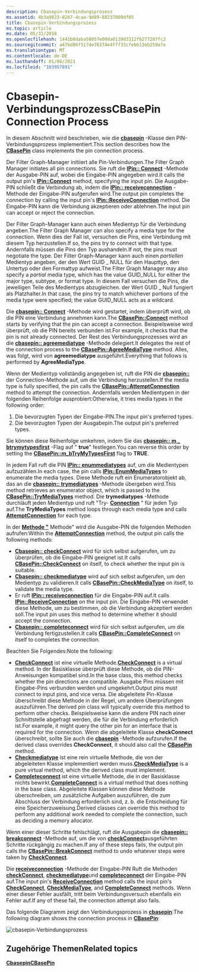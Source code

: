 ```yaml
---
description: Cbasepin-Verbindungsprozess
ms.assetid: 4b3a9023-0267-4caa-9d89-88237009df05
title: Cbasepin-Verbindungsprozess
ms.topic: article
ms.date: 05/31/2018
ms.openlocfilehash: 1441b0daba58857e00da0139d3312fb277287fc2
ms.sourcegitcommit: a47bd86f517de76374e4fff33cfeb613eb259a7e
ms.translationtype: MT
ms.contentlocale: de-DE
ms.lasthandoff: 01/06/2021
ms.locfileid: "103957891"
---
```

# <a name="cbasepin-connection-process"></a><span data-ttu-id="67e56-103">Cbasepin-Verbindungsprozess</span><span class="sxs-lookup"><span data-stu-id="67e56-103">CBasePin Connection Process</span></span>

<span data-ttu-id="67e56-104">In diesem Abschnitt wird beschrieben, wie die [**cbasepin**](cbasepin.md) -Klasse den PIN-Verbindungsprozess implementiert.</span><span class="sxs-lookup"><span data-stu-id="67e56-104">This section describes how the [**CBasePin**](cbasepin.md) class implements the pin connection process.</span></span>

<span data-ttu-id="67e56-105">Der Filter Graph-Manager initiiert alle Pin-Verbindungen.</span><span class="sxs-lookup"><span data-stu-id="67e56-105">The Filter Graph Manager initiates all pin connections.</span></span> <span data-ttu-id="67e56-106">Sie ruft die [**IPin:: Connect**](/windows/desktop/api/Strmif/nf-strmif-ipin-connect) -Methode der Ausgabe-PIN auf, wobei die Eingabe-PIN angegeben wird.</span><span class="sxs-lookup"><span data-stu-id="67e56-106">It calls the output pin's [**IPin::Connect**](/windows/desktop/api/Strmif/nf-strmif-ipin-connect) method, specifying the input pin.</span></span> <span data-ttu-id="67e56-107">Die Ausgabe-PIN schließt die Verbindung ab, indem die [**IPin:: receiveconnection**](/windows/desktop/api/Strmif/nf-strmif-ipin-receiveconnection) -Methode der Eingabe-PIN aufgerufen wird.</span><span class="sxs-lookup"><span data-stu-id="67e56-107">The output pin completes the connection by calling the input pin's [**IPin::ReceiveConnection**](/windows/desktop/api/Strmif/nf-strmif-ipin-receiveconnection) method.</span></span> <span data-ttu-id="67e56-108">Die Eingabe-PIN kann die Verbindung akzeptieren oder ablehnen.</span><span class="sxs-lookup"><span data-stu-id="67e56-108">The input pin can accept or reject the connection.</span></span>

<span data-ttu-id="67e56-109">Der Filter Graph-Manager kann auch einen Medientyp für die Verbindung angeben.</span><span class="sxs-lookup"><span data-stu-id="67e56-109">The Filter Graph Manager can also specify a media type for the connection.</span></span> <span data-ttu-id="67e56-110">Wenn dies der Fall ist, versuchen die Pins, eine Verbindung mit diesem Typ herzustellen.</span><span class="sxs-lookup"><span data-stu-id="67e56-110">If so, the pins try to connect with that type.</span></span> <span data-ttu-id="67e56-111">Andernfalls müssen die Pins den Typ aushandeln.</span><span class="sxs-lookup"><span data-stu-id="67e56-111">If not, the pins must negotiate the type.</span></span> <span data-ttu-id="67e56-112">Der Filter Graph-Manager kann auch einen *partiellen* Medientyp angeben, der den Wert GUID \_ NULL für den Haupttyp, den Untertyp oder den Formattyp aufweist.</span><span class="sxs-lookup"><span data-stu-id="67e56-112">The Filter Graph Manager may also specify a *partial* media type, which has the value GUID\_NULL for either the major type, subtype, or format type.</span></span> <span data-ttu-id="67e56-113">In diesem Fall versuchen die Pins, die jeweiligen Teile des Medientyps abzugleichen. der Wert GUID \_ Null fungiert als Platzhalter.</span><span class="sxs-lookup"><span data-stu-id="67e56-113">In that case, the pins try to match whichever portions of the media type were specified; the value GUID\_NULL acts as a wildcard.</span></span>

<span data-ttu-id="67e56-114">Die [**cbasepin:: Connect**](cbasepin-connect.md) -Methode wird gestartet, indem überprüft wird, ob die PIN eine Verbindung annehmen kann.</span><span class="sxs-lookup"><span data-stu-id="67e56-114">The [**CBasePin::Connect**](cbasepin-connect.md) method starts by verifying that the pin can accept a connection.</span></span> <span data-ttu-id="67e56-115">Beispielsweise wird überprüft, ob die PIN bereits verbunden ist.</span><span class="sxs-lookup"><span data-stu-id="67e56-115">For example, it checks that the pin is not already connected.</span></span> <span data-ttu-id="67e56-116">Der Rest des Verbindungsprozesses wird an die [**cbasepin:: agreemediatype**](cbasepin-agreemediatype.md) -Methode delegiert.</span><span class="sxs-lookup"><span data-stu-id="67e56-116">It delegates the rest of the connection process to the [**CBasePin::AgreeMediaType**](cbasepin-agreemediatype.md) method.</span></span> <span data-ttu-id="67e56-117">Alles, was folgt, wird von **agreemediatype** ausgeführt.</span><span class="sxs-lookup"><span data-stu-id="67e56-117">Everything that follows is performed by **AgreeMediaType**.</span></span>

<span data-ttu-id="67e56-118">Wenn der Medientyp vollständig angegeben ist, ruft die PIN die [**cbasepin::**](cbasepin-attemptconnection.md) der Connection-Methode auf, um die Verbindung herzustellen.</span><span class="sxs-lookup"><span data-stu-id="67e56-118">If the media type is fully specified, the pin calls the [**CBasePin::AttemptConnection**](cbasepin-attemptconnection.md) method to attempt the connection.</span></span> <span data-ttu-id="67e56-119">Andernfalls werden Medientypen in der folgenden Reihenfolge ausprobiert:</span><span class="sxs-lookup"><span data-stu-id="67e56-119">Otherwise, it tries media types in the following order:</span></span>

1.  <span data-ttu-id="67e56-120">Die bevorzugten Typen der Eingabe-PIN.</span><span class="sxs-lookup"><span data-stu-id="67e56-120">The input pin's preferred types.</span></span>
2.  <span data-ttu-id="67e56-121">Die bevorzugten Typen der Ausgabepin.</span><span class="sxs-lookup"><span data-stu-id="67e56-121">The output pin's preferred types.</span></span>

<span data-ttu-id="67e56-122">Sie können diese Reihenfolge umkehren, indem Sie das [**cbasepin:: m \_ btrymytypesfirst**](cbasepin-m-btrymytypesfirst.md) -Flag auf " **true**" festlegen.</span><span class="sxs-lookup"><span data-stu-id="67e56-122">You can reverse this order by setting the [**CBasePin::m\_bTryMyTypesFirst**](cbasepin-m-btrymytypesfirst.md) flag to **TRUE**.</span></span>

<span data-ttu-id="67e56-123">In jedem Fall ruft die PIN [**IPin:: enummediatypes**](/windows/desktop/api/Strmif/nf-strmif-ipin-enummediatypes) auf, um die Medientypen aufzuzählen.</span><span class="sxs-lookup"><span data-stu-id="67e56-123">In each case, the pin calls [**IPin::EnumMediaTypes**](/windows/desktop/api/Strmif/nf-strmif-ipin-enummediatypes) to enumerate the media types.</span></span> <span data-ttu-id="67e56-124">Diese Methode ruft ein Enumeratorobjekt ab, das an die [**cbasepin:: trymediatypes**](cbasepin-trymediatypes.md) -Methode übergeben wird.</span><span class="sxs-lookup"><span data-stu-id="67e56-124">This method retrieves an enumerator object, which is passed to the [**CBasePin::TryMediaTypes**](cbasepin-trymediatypes.md) method.</span></span> <span data-ttu-id="67e56-125">Die **trymediatypes** -Methode durchläuft jeden Medientyp und ruft "Try- [**Connection**](cbasepin-attemptconnection.md) " für jeden Typ auf.</span><span class="sxs-lookup"><span data-stu-id="67e56-125">The **TryMediaTypes** method loops through each media type and calls [**AttemptConnection**](cbasepin-attemptconnection.md) for each type.</span></span>

<span data-ttu-id="67e56-126">In der [**Methode "**](cbasepin-attemptconnection.md) Methode" wird die Ausgabe-PIN die folgenden Methoden aufrufen:</span><span class="sxs-lookup"><span data-stu-id="67e56-126">Within the [**AttemptConnection**](cbasepin-attemptconnection.md) method, the output pin calls the following methods:</span></span>

-   <span data-ttu-id="67e56-127">[**Cbasepin:: checkConnect**](cbasepin-checkconnect.md) wird für sich selbst aufgerufen, um zu überprüfen, ob die Eingabe-PIN geeignet ist.</span><span class="sxs-lookup"><span data-stu-id="67e56-127">It calls [**CBasePin::CheckConnect**](cbasepin-checkconnect.md) on itself, to check whether the input pin is suitable.</span></span>
-   <span data-ttu-id="67e56-128">[**Cbasepin:: checkmediatype**](cbasepin-checkmediatype.md) wird auf sich selbst aufgerufen, um den Medientyp zu validieren.</span><span class="sxs-lookup"><span data-stu-id="67e56-128">It calls [**CBasePin::CheckMediaType**](cbasepin-checkmediatype.md) on itself, to validate the media type.</span></span>
-   <span data-ttu-id="67e56-129">Er ruft [**IPin:: receiveconnection**](/windows/desktop/api/Strmif/nf-strmif-ipin-receiveconnection) für die Eingabe-PIN auf.</span><span class="sxs-lookup"><span data-stu-id="67e56-129">It calls [**IPin::ReceiveConnection**](/windows/desktop/api/Strmif/nf-strmif-ipin-receiveconnection) on the input pin.</span></span> <span data-ttu-id="67e56-130">Die Eingabe-PIN verwendet diese Methode, um zu bestimmen, ob die Verbindung akzeptiert werden soll.</span><span class="sxs-lookup"><span data-stu-id="67e56-130">The input pin uses this method to determine whether it should accept the connection.</span></span>
-   <span data-ttu-id="67e56-131">[**Cbasepin:: completeconnect**](cbasepin-completeconnect.md) wird für sich selbst aufgerufen, um die Verbindung fertigzustellen.</span><span class="sxs-lookup"><span data-stu-id="67e56-131">It calls [**CBasePin::CompleteConnect**](cbasepin-completeconnect.md) on itself to completes the connection.</span></span>

<span data-ttu-id="67e56-132">Beachten Sie Folgendes:</span><span class="sxs-lookup"><span data-stu-id="67e56-132">Note the following:</span></span>

-   <span data-ttu-id="67e56-133">[**CheckConnect**](cbasepin-checkconnect.md) ist eine virtuelle Methode.</span><span class="sxs-lookup"><span data-stu-id="67e56-133">[**CheckConnect**](cbasepin-checkconnect.md) is a virtual method.</span></span> <span data-ttu-id="67e56-134">In der Basisklasse überprüft diese Methode, ob die PIN-Anweisungen kompatibel sind.</span><span class="sxs-lookup"><span data-stu-id="67e56-134">In the base class, this method checks whether the pin directions are compatible.</span></span> <span data-ttu-id="67e56-135">Ausgabe Pins müssen mit Eingabe-Pins verbunden werden und umgekehrt.</span><span class="sxs-lookup"><span data-stu-id="67e56-135">Output pins must connect to input pins, and vice versa.</span></span> <span data-ttu-id="67e56-136">Die abgeleitete Pin-Klasse überschreibt diese Methode in der Regel, um andere Überprüfungen auszuführen.</span><span class="sxs-lookup"><span data-stu-id="67e56-136">The derived pin class will typically override this method to perform other checks.</span></span> <span data-ttu-id="67e56-137">Beispielsweise kann die andere PIN nach einer Schnittstelle abgefragt werden, die für die Verbindung erforderlich ist.</span><span class="sxs-lookup"><span data-stu-id="67e56-137">For example, it might query the other pin for an interface that is required for the connection.</span></span> <span data-ttu-id="67e56-138">Wenn die abgeleitete Klasse **checkConnect** überschreibt, sollte Sie auch die [**cbasepin**](cbasepin.md) -Methode aufzurufen.</span><span class="sxs-lookup"><span data-stu-id="67e56-138">If the derived class overrides **CheckConnect**, it should also call the [**CBasePin**](cbasepin.md) method.</span></span>
-   <span data-ttu-id="67e56-139">[**Checkmediatype**](cbasepin-checkmediatype.md) ist eine rein virtuelle Methode, die von der abgeleiteten Klasse implementiert werden muss.</span><span class="sxs-lookup"><span data-stu-id="67e56-139">[**CheckMediaType**](cbasepin-checkmediatype.md) is a pure virtual method, which the derived class must implement.</span></span>
-   <span data-ttu-id="67e56-140">[**Completeconnect**](cbasepin-completeconnect.md) ist eine virtuelle Methode, die in der Basisklasse nichts bewirkt.</span><span class="sxs-lookup"><span data-stu-id="67e56-140">[**CompleteConnect**](cbasepin-completeconnect.md) is a virtual method that does nothing in the base class.</span></span> <span data-ttu-id="67e56-141">Abgeleitete Klassen können diese Methode überschreiben, um zusätzliche Aufgaben auszuführen, die zum Abschluss der Verbindung erforderlich sind, z. b. die Entscheidung für eine Speicherzuweisung.</span><span class="sxs-lookup"><span data-stu-id="67e56-141">Derived classes can override this method to perform any additional work needed to complete the connection, such as deciding a memory allocator.</span></span>

<span data-ttu-id="67e56-142">Wenn einer dieser Schritte fehlschlägt, ruft die Ausgabepin die [**cbasepin:: breakconnect**](cbasepin-breakconnect.md) -Methode auf, um die von [**checkConnect**](cbasepin-checkconnect.md)ausgeführten Schritte rückgängig zu machen.</span><span class="sxs-lookup"><span data-stu-id="67e56-142">If any of these steps fails, the output pin calls the [**CBasePin::BreakConnect**](cbasepin-breakconnect.md) method to undo whatever steps were taken by [**CheckConnect**](cbasepin-checkconnect.md).</span></span>

<span data-ttu-id="67e56-143">Die [**receiveconnection**](cbasepin-receiveconnection.md) -Methode der Eingabe-PIN Ruft die Methoden [**checkConnect**](cbasepin-checkconnect.md), [**checkmediatype**](cbasepin-checkmediatype.md)und [**completeconnect**](cbasepin-completeconnect.md) der Eingabe-PIN auf.</span><span class="sxs-lookup"><span data-stu-id="67e56-143">The input pin's [**ReceiveConnection**](cbasepin-receiveconnection.md) method calls the input pin's [**CheckConnect**](cbasepin-checkconnect.md), [**CheckMediaType**](cbasepin-checkmediatype.md), and [**CompleteConnect**](cbasepin-completeconnect.md) methods.</span></span> <span data-ttu-id="67e56-144">Wenn einer dieser Fehler ausfällt, tritt beim Verbindungsversuch ebenfalls ein Fehler auf.</span><span class="sxs-lookup"><span data-stu-id="67e56-144">If any of these fail, the connection attempt also fails.</span></span>

<span data-ttu-id="67e56-145">Das folgende Diagramm zeigt den Verbindungsprozess in [**cbasepin**](cbasepin.md):</span><span class="sxs-lookup"><span data-stu-id="67e56-145">The following diagram shows the connection process in [**CBasePin**](cbasepin.md):</span></span>

![cbasepin-Verbindungsprozess](images/cbasepin-connect.png)

## <a name="related-topics"></a><span data-ttu-id="67e56-147">Zugehörige Themen</span><span class="sxs-lookup"><span data-stu-id="67e56-147">Related topics</span></span>

<dl> <dt>

[<span data-ttu-id="67e56-148">**Cbasepin**</span><span class="sxs-lookup"><span data-stu-id="67e56-148">**CBasePin**</span></span>](cbasepin.md)
</dt> </dl>

 

 



